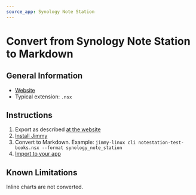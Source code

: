 ```yaml
---
source_app: Synology Note Station
---
```


# Convert from Synology Note Station to Markdown

## General Information

- [Website](https://www.synology.com/en-global/dsm/feature/note_station)
- Typical extension: `.nsx`

## Instructions

1. Export as described [at the website](https://kb.synology.com/en-global/DSM/help/NoteStation/note_station_managing_notes?version=7#t7)
2. [Install Jimmy](../index.md#installation)
3. Convert to Markdown. Example: `jimmy-linux cli notestation-test-books.nsx --format synology_note_station`
4. [Import to your app](../import_instructions.md)

## Known Limitations

Inline charts are not converted.
